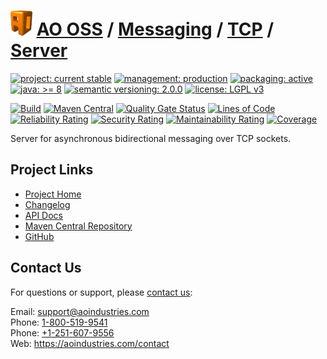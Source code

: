 # [<img src="ao-logo.png" alt="AO Logo" width="35" height="40">](https://github.com/ao-apps) [AO OSS](https://github.com/ao-apps/ao-oss) / [Messaging](https://github.com/ao-apps/ao-messaging) / [TCP](https://github.com/ao-apps/ao-messaging-tcp) / [Server](https://github.com/ao-apps/ao-messaging-tcp-server)

[![project: current stable](https://oss.aoapps.com/ao-badges/project-current-stable.svg)](https://aoindustries.com/life-cycle#project-current-stable)
[![management: production](https://oss.aoapps.com/ao-badges/management-production.svg)](https://aoindustries.com/life-cycle#management-production)
[![packaging: active](https://oss.aoapps.com/ao-badges/packaging-active.svg)](https://aoindustries.com/life-cycle#packaging-active)  
[![java: &gt;= 8](https://oss.aoapps.com/ao-badges/java-8.svg)](https://docs.oracle.com/javase/8/)
[![semantic versioning: 2.0.0](https://oss.aoapps.com/ao-badges/semver-2.0.0.svg)](http://semver.org/spec/v2.0.0.html)
[![license: LGPL v3](https://oss.aoapps.com/ao-badges/license-lgpl-3.0.svg)](https://www.gnu.org/licenses/lgpl-3.0)

[![Build](https://github.com/ao-apps/ao-messaging-tcp-server/workflows/Build/badge.svg?branch=master)](https://github.com/ao-apps/ao-messaging-tcp-server/actions?query=workflow%3ABuild)
[![Maven Central](https://maven-badges.herokuapp.com/maven-central/com.aoapps/ao-messaging-tcp-server/badge.svg)](https://maven-badges.herokuapp.com/maven-central/com.aoapps/ao-messaging-tcp-server)
[![Quality Gate Status](https://sonarcloud.io/api/project_badges/measure?branch=master&project=com.aoapps%3Aao-messaging-tcp-server&metric=alert_status)](https://sonarcloud.io/dashboard?branch=master&id=com.aoapps%3Aao-messaging-tcp-server)
[![Lines of Code](https://sonarcloud.io/api/project_badges/measure?branch=master&project=com.aoapps%3Aao-messaging-tcp-server&metric=ncloc)](https://sonarcloud.io/component_measures?branch=master&id=com.aoapps%3Aao-messaging-tcp-server&metric=ncloc)  
[![Reliability Rating](https://sonarcloud.io/api/project_badges/measure?branch=master&project=com.aoapps%3Aao-messaging-tcp-server&metric=reliability_rating)](https://sonarcloud.io/component_measures?branch=master&id=com.aoapps%3Aao-messaging-tcp-server&metric=Reliability)
[![Security Rating](https://sonarcloud.io/api/project_badges/measure?branch=master&project=com.aoapps%3Aao-messaging-tcp-server&metric=security_rating)](https://sonarcloud.io/component_measures?branch=master&id=com.aoapps%3Aao-messaging-tcp-server&metric=Security)
[![Maintainability Rating](https://sonarcloud.io/api/project_badges/measure?branch=master&project=com.aoapps%3Aao-messaging-tcp-server&metric=sqale_rating)](https://sonarcloud.io/component_measures?branch=master&id=com.aoapps%3Aao-messaging-tcp-server&metric=Maintainability)
[![Coverage](https://sonarcloud.io/api/project_badges/measure?branch=master&project=com.aoapps%3Aao-messaging-tcp-server&metric=coverage)](https://sonarcloud.io/component_measures?branch=master&id=com.aoapps%3Aao-messaging-tcp-server&metric=Coverage)

Server for asynchronous bidirectional messaging over TCP sockets.

## Project Links
* [Project Home](https://oss.aoapps.com/messaging/tcp/server/)
* [Changelog](https://oss.aoapps.com/messaging/tcp/server/changelog)
* [API Docs](https://oss.aoapps.com/messaging/tcp/server/apidocs/)
* [Maven Central Repository](https://central.sonatype.com/artifact/com.aoapps/ao-messaging-tcp-server)
* [GitHub](https://github.com/ao-apps/ao-messaging-tcp-server)

## Contact Us
For questions or support, please [contact us](https://aoindustries.com/contact):

Email: [support@aoindustries.com](mailto:support@aoindustries.com)  
Phone: [1-800-519-9541](tel:1-800-519-9541)  
Phone: [+1-251-607-9556](tel:+1-251-607-9556)  
Web: https://aoindustries.com/contact
